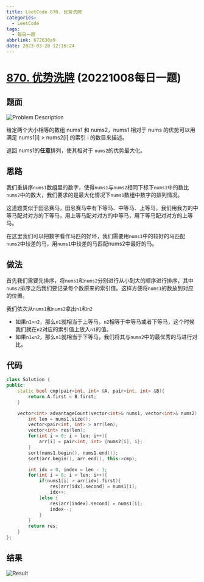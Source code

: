 ```yaml
---
title: LeetCode 870. 优势洗牌
categories:
  - LeetCode
tags:
  - 每日一题
abbrlink: 672638a9
date: 2023-03-20 12:16:24
---
```


# [870. 优势洗牌](https://leetcode.cn/problems/advantage-shuffle/) (20221008每日一题)

## 题面
![Problem Description](https://cdn.jsdelivr.net/gh/zhangyufeng0123/ImageHosting/img/870.png)

给定两个大小相等的数组 nums1 和 nums2，nums1 相对于 nums 的优势可以用满足 nums1[i] > nums2[i] 的索引 i 的数目来描述。

返回 nums1的**任意**排列，使其相对于 `nums2`的优势最大化。

## 思路

我们重排序`nums1`数组里的数字，使得`nums1`与`nums2`相同下标下`nums1`中的数比`nums2`中的数大，我们要求的是最大化情况下`nums1`数组中数字的排列情况。

这道题类似于田忌赛马，田忌赛马中有下等马、中等马、上等马，我们用我方的中等马配对对方的下等马，用上等马配对对方的中等马，用下等马配对对方的上等马。

在这里我们可以把数字看作马匹的好坏，我们需要用`nums1`中的较好的马匹配`nums2`中较差的马，用`nums1`中较差的马匹配nums2中最好的马。

## 做法

首先我们需要先排序，将`nums1`和`nums2`分别进行从小到大的顺序进行排序，其中`nums2`排序之后我们要记录每个数原来的索引值。这样方便将`nums1`的数放到对应的位置。

我们依次从`nums1`和`nums2`拿出`n1`和`n2`

- 如果`n1>n2`，那么`n1`就相当于上等马，`n2`相等于中等马或者下等马，这个时候我们就在`n2`对应的索引值上放入`n1`的值。
- 如果`n1≤n2`，那么`n1`就相当于下等马，我们将其与`nums2`中的最优秀的马进行对比。

## 代码

```cpp
class Solution {
public:
    static bool cmp(pair<int, int> &A, pair<int, int> &B){
        return A.first < B.first;
    }

    vector<int> advantageCount(vector<int>& nums1, vector<int>& nums2) {
        int len = nums1.size();
        vector<pair<int, int> > arr(len);
        vector<int> res(len);
        for(int i = 0; i < len; i++){
            arr[i] = pair<int, int> {nums2[i], i};
        }
        sort(nums1.begin(), nums1.end());
        sort(arr.begin(), arr.end(), this->cmp);

        int idx = 0, index = len - 1;
        for(int i = 0; i < len; i++){
            if(nums1[i] > arr[idx].first){
                res[arr[idx].second] = nums1[i];
                idx++;
            }else {
                res[arr[index].second] = nums1[i];
                index--;
            }
        }
        return res;
    }
};
```

## 结果

![Result](https://cdn.jsdelivr.net/gh/zhangyufeng0123/ImageHosting/img/870-1.png)